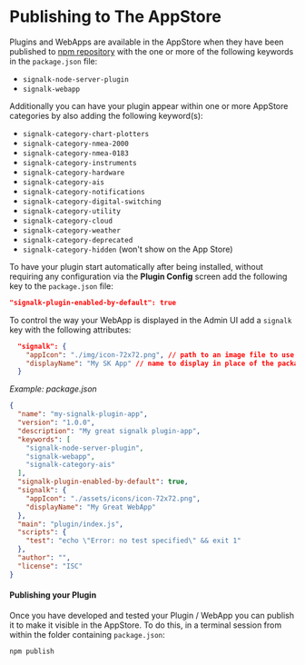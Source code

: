 # Publishing to The AppStore


Plugins and WebApps are available in the AppStore when they have been published to [npm repository](https://www.npmjs.com/) with the one or more of the following keywords in the `package.json` file:
- `signalk-node-server-plugin`
- `signalk-webapp`

Additionally you can have your plugin appear within one or more AppStore categories by also adding the following keyword(s):
- `signalk-category-chart-plotters`
- `signalk-category-nmea-2000`
- `signalk-category-nmea-0183`
- `signalk-category-instruments`
- `signalk-category-hardware`
- `signalk-category-ais`
- `signalk-category-notifications`
- `signalk-category-digital-switching`
- `signalk-category-utility`
- `signalk-category-cloud`
- `signalk-category-weather`
- `signalk-category-deprecated`
- `signalk-category-hidden` (won't show on the App Store)

To have your plugin start automatically after being installed, without requiring any configuration via the **Plugin Config** screen add the following key to the `package.json` file:

```JSON
"signalk-plugin-enabled-by-default": true
```

To control the way your WebApp is displayed in the Admin UI add a `signalk` key with the following attributes:
```JSON
  "signalk": {
    "appIcon": "./img/icon-72x72.png", // path to an image file to use as an icon.
    "displayName": "My SK App" // name to display in place of the package name.
  }
```


_Example: package.json_
```JSON
{
  "name": "my-signalk-plugin-app",
  "version": "1.0.0",
  "description": "My great signalk plugin-app",
  "keywords": [
    "signalk-node-server-plugin",
    "signalk-webapp",
    "signalk-category-ais"
  ],
  "signalk-plugin-enabled-by-default": true,
  "signalk": {
    "appIcon": "./assets/icons/icon-72x72.png",
    "displayName": "My Great WebApp"
  },
  "main": "plugin/index.js",
  "scripts": {
    "test": "echo \"Error: no test specified\" && exit 1"
  },
  "author": "",
  "license": "ISC"
}
```

#### Publishing your Plugin

Once you have developed and tested your Plugin / WebApp you can publish it to make it visible in the AppStore.
To do this, in a terminal session from within the folder containing `package.json`:
```bash
npm publish
```
